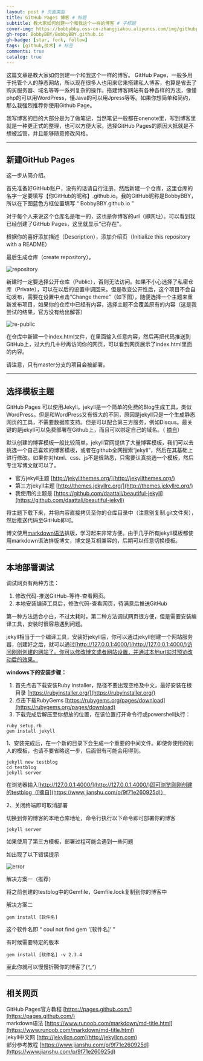 ```yaml
---
layout: post # 页面类型
title: GitHub Pages 博客 # 标题
subtitle: 教大家如何创建一个和我这个一样的博客 # 子标题
cover-img: https://bobbybby.oss-cn-zhangjiakou.aliyuncs.com/img/githubpages/cover.png # 封面图片
gh-repo: BobbyBBY/BobbyBBY.github.io
gh-badge: [star, fork, follow]
tags: [github,技术] # 标签
comments: true
catalog: true
---
```

这篇文章是教大家如何创建一个和我这个一样的博客。
GitHub Page，一般多用于托管个人的静态网站，所以现在很多人也用来它来搭建私人博客，也算是省去了购买服务器、域名等等一系列复杂的操作。搭建博客网站有各种各样的方法，像懂php的可以用WordPress，懂Java的可以用Jpress等等。如果你想简单和简约，那么我强烈推荐你使用Github Page。  

我写博客的目的大部分是为了做笔记，当然笔记一般都在onenote里，写到博客里就是一种更正式的整理，也可以方便大家。选择GitHub Pages的原因大抵就是不想被监管，并且能够随意修改风格。  

---

## 新建GitHub Pages

这一步从简介绍。  
  
首先准备好GitHub账户，没有的话请自行注册。然后新建一个仓库，这里仓库的名字一定要填写【你GitHub的昵称】.github.io。我的GitHub昵称是BobbyBBY，所以在下图蓝色方框位置填写 “ BobbyBBY.github.io  ”  

对于每个人来说这个仓库名是唯一的，这也是你博客的url（即网址）。可以看到我已经创建了GitHub Pages，这里就显示“已存在”。  

根据你的喜好添加描述（Description），添加介绍页（Initialize this repository with a README）  

最后生成仓库（create repository）。  

![repository](https://bobbybby.oss-cn-zhangjiakou.aliyuncs.com/img/githubpages/repository.png)  

新建时一定要选择公开仓库（Public），否则无法访问。如果不小心选择了私密仓库（Private），可以在以后的设置中调回来。但是改变公开性后，这个项目不会自动发布，需要在设置中点击“Change theme”（如下图），随便选择一个主题来重新发布项目，如果你的仓库中已经有内容，选择主题不会覆盖原有的内容（这是我尝试的结果，官方没有给出解答）  

![re-public](https://bobbybby.oss-cn-zhangjiakou.aliyuncs.com/img/githubpages/re-public.png)  

在仓库中新建一个index.html文件，在里面输入任意内容，然后再把代码推送到GitHub上，过大约几十秒再访问你的网页，可以看到网页展示了index.html里面的内容。  
  
请注意，只有master分支的项目会被部署。  

---

## 选择模板主题

GitHub Pages 可以使用Jekyll。jekyll是一个简单的免费的Blog生成工具，类似WordPress。但是和WordPress又有很大的不同，原因是jekyll只是一个生成静态网页的工具，不需要数据库支持。但是可以配合第三方服务，例如Disqus。最关键的是jekyll可以免费部署在Github上，而且可以绑定自己的域名。（ [摘自](https://baike.baidu.com/item/jekyll/1164861?fr=aladdin)）  

默认创建的博客模板一般比较简单，jekyll官网提供了大量博客模板，我们可以去挑选一个自己喜欢的博客模板，或者在github全网搜索“jekyll”，然后在其基础上进行修改。如果你对html、css、js不是很熟悉，只需要认真挑选一个模板，然后专注写博文就可以了。  

* 官方jekyll主题 [http://jekyllthemes.org/](http://jekyllthemes.org/)  
* 第三方jekyll主题 [http://themes.jekyllrc.org/](http://themes.jekyllrc.org/)  
* 我使用的主题是 [https://github.com/daattali/beautiful-jekyll](https://github.com/daattali/beautiful-jekyll)  

将主题下载下来，并将内容直接拷贝至你的仓库目录中（注意别复制.git文件夹），然后推送代码至GitHub即可。

博文使用[markdown语法](https://www.runoob.com/markdown/md-title.html)排版，学习起来非常方便。由于几乎所有jekyll模板都使用markdown语法排版博文，博文是互相兼容的，后期可以任意切换模板。  

---

## 本地部署调试

调试网页有两种方法：  

1. 修改代码-推送GitHub-等待-查看网页。  
2. 本地安装编译工具后，修改代码-查看网页，待满意后推送GitHub  

第一种方法适合小白，不过太耗时。第二种方法调试网页很方便，但是需要安装编译工具，安装时很容易遇到问题。  

jekyll相当于一个编译工具，安装好jekyll后，你可以通过jekyll创建一个网站服务器，创建好之后，就可以通过[http://127.0.0.1:4000/](http://127.0.0.1:4000/)访问刚刚创建的网站了。你可以修改博文或者网站设置，并通过本地url实时预览改动后的效果。  
  
**windows下的安装步骤：**  

1. 首先点击下载安装Ruby installer，路径不要出现空格及中文，最好安装在根目录 [https://rubyinstaller.org/](https://rubyinstaller.org/)
2. 点击下载RubyGems [https://rubygems.org/pages/download](https://rubygems.org/pages/download)
3. 下载完成后解压至你想放的位置，在该位置打开命令行或powershell执行：  

```shell
ruby setup.rb
gem install jekyll
```

1、安装完成后，在一个新的目录下会生成一个重要的中间文件。即使你使用的别人的模板，也请不要省略这一步，后面很有可能会用得到。  

```shell
jekyll new testblog
cd testblog
jekyll server
```

在浏览器输入[http://127.0.0.1:4000/](http://127.0.0.1:4000/)即可浏览刚刚创建的testblog（[摘自](https://www.jianshu.com/p/9f71e260925d)）  

2、关闭终端即可取消部署  

切换到你的博客的本地仓库地址，命令行执行以下命令即可部署你的博客

```shell
jekyll server
```

如果使用了第三方模板，部署过程可能会遇到一些问题  

如出现了以下错误提示  

![error](https://bobbybby.oss-cn-zhangjiakou.aliyuncs.com/img/githubpages/error.png)  

解决方案一（推荐）  

将之前创建的testblog中的Gemfile，Gemfile.lock复制到你的博客中  

解决方案二  

```shell
gem install [软件名]
```

这个软件名即 “ coul not find gem '[软件名]' ”  

有时候需要特定的版本  

```shell
gem install [软件名] -v 2.3.4
```

至此你就可以慢慢折腾你的博客了(*^_^*)  

---

## 相关网页

GitHub Pages官方教程 [https://pages.github.com/](https://pages.github.com/)  
markdown语法 [https://www.runoob.com/markdown/md-title.html](https://www.runoob.com/markdown/md-title.html)  
jekyll中文网 [http://jekyllcn.com](http://jekyllcn.com)  
部分参考教程 [https://www.jianshu.com/p/9f71e260925d](https://www.jianshu.com/p/9f71e260925d)  
